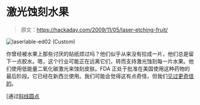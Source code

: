# 激光蚀刻水果

> 原文：<https://hackaday.com/2009/11/05/laser-etching-fruit/>

![laserlable-ed02 (Custom)](img/931fae4fd2935b5442e018c5b637c0a4.png "laserlable-ed02 (Custom)")

你曾经被水果上那些讨厌的贴纸烦过吗？他们似乎从来没有拉成一片，他们总是留下一点胶水。嗯，这个行业可能正在远离它们，转而支持激光蚀刻每一片水果。他们使用低能量二氧化碳激光来蚀刻皮肤。FDA 正处于批准在美国使用这种药物的最后阶段。它已经在新西兰使用。我们可能会觉得这有点奇怪，但我们[见过更奇怪的](http://hackaday.com/2008/07/05/laser-tattoo/)。

[通过[斜线圆点](http://science.slashdot.org/story/09/11/05/0336210/Low-Energy-Laser-Etching-May-Replace-Fruit-Labels?from=rss)